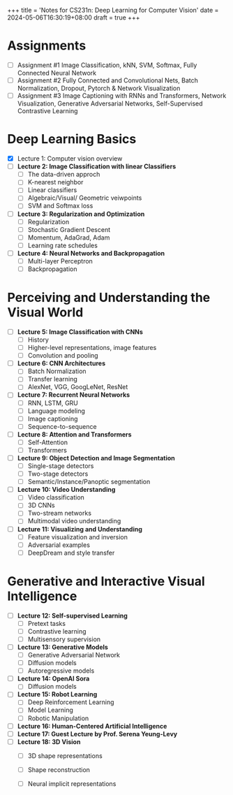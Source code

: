 +++
title = 'Notes for CS231n: Deep Learning for Computer Vision'
date = 2024-05-06T16:30:19+08:00
draft = true
+++

# Assignments
- [ ] Assignment #1
Image Classification, kNN, SVM, Softmax, Fully Connected Neural Network
- [ ] Assignment #2
Fully Connected and Convolutional Nets, Batch Normalization, Dropout, Pytorch & Network Visualization
- [ ] Assignment #3
Image Captioning with RNNs and Transformers, Network Visualization, Generative Adversarial Networks, Self-Supervised Contrastive Learning

# Deep Learning Basics
- [x] Lecture 1: Computer vision overview
- [ ] **Lecture 2: Image Classification with linear Classifiers**
    - [ ] The data-driven approch
    - [ ] K-nearest neighbor
    - [ ] Linear classifiers
    - [ ] Algebraic/Visual/ Geometric veiwpoints
    - [ ] SVM and Softmax loss
- [ ] **Lecture 3: Regularization and Optimization**
    - [ ] Regularization
    - [ ] Stochastic Gradient Descent
    - [ ] Momentum, AdaGrad, Adam
    - [ ] Learning rate schedules
- [ ] **Lecture 4: Neural Networks and Backpropagation**
    - [ ] Multi-layer Perceptron
    - [ ] Backpropagation
# Perceiving and Understanding the Visual World
- [ ] **Lecture 5: Image Classification with CNNs**
    - [ ] History
    - [ ] Higher-level representations, image features
    - [ ] Convolution and pooling
- [ ] **Lecture 6: CNN Architectures**
    - [ ] Batch Normalization
    - [ ] Transfer learning
    - [ ] AlexNet, VGG, GoogLeNet, ResNet
- [ ] **Lecture 7: Recurrent Neural Networks**
    - [ ] RNN, LSTM, GRU
    - [ ] Language modeling
    - [ ] Image captioning
    - [ ] Sequence-to-sequence
- [ ] **Lecture 8: Attention and Transformers**
    - [ ] Self-Attention
    - [ ] Transformers
- [ ] **Lecture 9: Object Detection and Image Segmentation**
    - [ ] Single-stage detectors
    - [ ] Two-stage detectors
    - [ ] Semantic/Instance/Panoptic segmentation
- [ ] **Lecture 10: Video Understanding**
    - [ ] Video classification
    - [ ] 3D CNNs
    - [ ] Two-stream networks
    - [ ] Multimodal video understanding
- [ ] **Lecture 11: Visualizing and Understanding**
    - [ ] Feature visualization and inversion
    - [ ] Adversarial examples
    - [ ] DeepDream and style transfer
# Generative and Interactive Visual Intelligence
- [ ] **Lecture 12: Self-supervised Learning**
    - [ ] Pretext tasks
    - [ ] Contrastive learning
    - [ ] Multisensory supervision
- [ ] **Lecture 13: Generative Models**
    - [ ] Generative Adversarial Network
    - [ ] Diffusion models
    - [ ] Autoregressive models
- [ ] **Lecture 14: OpenAI Sora**
    - [ ] Diffusion models
- [ ] **Lecture 15: Robot Learning**
    - [ ] Deep Reinforcement Learning
    - [ ] Model Learning
    - [ ] Robotic Manipulation
- [ ] **Lecture 16: Human-Centered Artificial Intelligence**
- [ ] **Lecture 17: Guest Lecture by Prof. Serena Yeung-Levy**
- [ ] **Lecture 18: 3D Vision**
    - [ ] 3D shape representations
    - [ ] Shape reconstruction
    - [ ] Neural implicit representations

